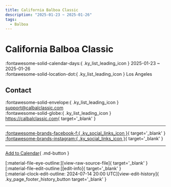 ```yaml
---
title: California Balboa Classic
description: "2025-01-23 ~ 2025-01-26"
tags:
  - Balboa
---
```


# California Balboa Classic 

:fontawesome-solid-calendar-days:{ .ky_list_leading_icon } 2025-01-23 ~ 2025-01-26  
:fontawesome-solid-location-dot:{ .ky_list_leading_icon } Los Angeles  

## Contact

:fontawesome-solid-envelope:{ .ky_list_leading_icon } <support@calbalclassic.com>  
:fontawesome-solid-globe:{ .ky_list_leading_icon } <https://calbalclassic.com>{ target='_blank' }  

---

 [:fontawesome-brands-facebook-f:{ .ky_social_links_icon }](https://www.facebook.com/CaliforniaBalboaClassic){ target='_blank' } [:fontawesome-brands-instagram:{ .ky_social_links_icon }](https://instagram.com/californiabalboaclassic){ target='_blank' }

---

[Add to Calendar](https://swing.news/ics/en/2025/us/california-balboa-classic-2025.ics){ .md-button }

<div class="ky_page_footer" markdown>
<div class="ky_page_footer_trailing" markdown="span">
[:material-file-eye-outline:][view-raw-source-file]{ target='_blank' }
[:material-file-edit-outline:][edit-info]{ target='_blank' }
</div>
<div class="ky_page_footer_leading" markdown="span">
[:material-clock-edit-outline: 2024-07-14 20:00 UTC][view-edit-history]{ .ky_page_footer_history_button target='_blank' }
</div>
</div>

[view-raw-source-file]: https://github.com/swingdance/events/blob/main/2025/us/california-balboa-classic-2025.json "View Raw Source File"
[edit-info]: https://github.com/swingdance/events/issues/new?assignees=&labels=update+event&projects=&template=03-update_entity.yml&title=%5B2025%2Fus%5D%20California%20Balboa%20Classic&region=us&year=2025&id=california-balboa-classic-2025&name=California%20Balboa%20Classic&org_id= "Edit Info"

[view-edit-history]: https://github.com/swingdance/events/commits/main/2025/us/california-balboa-classic-2025.json "View Edit History"

